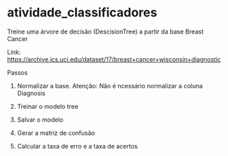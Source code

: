 # atividade_classificadores
Treine uma árvore de decisão (DescisionTree) a partir da base Breast Cancer

Link: https://archive.ics.uci.edu/dataset/17/breast+cancer+wisconsin+diagnostic

Passos

1. Normalizar a base. Atenção: Não é ncessário normalizar a coluna Diagnosis

2. Treinar o modelo tree

3. Salvar o modelo

4. Gerar a matriz de confusão

5. Calcular a taxa de erro e a taxa de acertos
